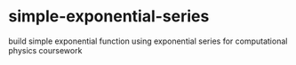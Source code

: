 # simple-exponential-series
build simple exponential function using exponential series for computational physics coursework
